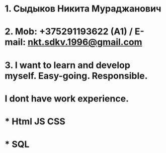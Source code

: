 # 1. Сыдыков Никита Мураджанович
# 2. Mob: +375291193622 (A1) / E-mail: nkt.sdkv.1996@gmail.com
# 3. I want to learn and develop myself. Easy-going. Responsible.
#    I dont have work experience.
# * Html JS CSS
# * SQL